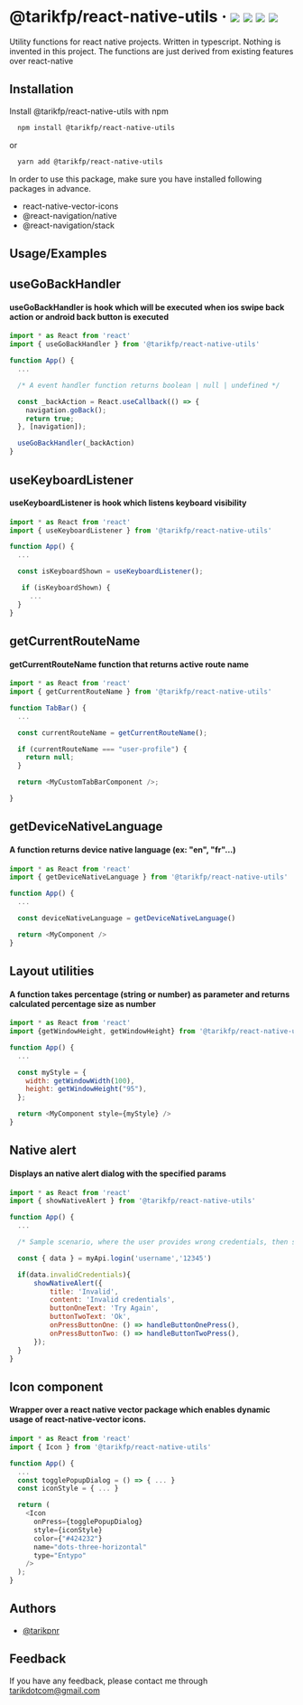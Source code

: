 # @tarikfp/react-native-utils  &middot;  [![](https://img.shields.io/npm/dw/@tarikfp/react-native-utils)](https://www.npmjs.com/package/@tarikfp/react-native-utils) [![](https://img.shields.io/bundlephobia/minzip/@tarikfp/react-native-utils)](https://www.npmjs.com/package/@tarikfp/react-native-utils) [![](https://img.shields.io/npm/v/@tarikfp/react-native-utils)](https://www.npmjs.com/package/@tarikfp/react-native-utils) [![](https://img.shields.io/github/license/tarikpnr/react-native-utils)](https://github.com/tarikpnr/react-native-utils/blob/master/LICENSE)



Utility functions for react native projects. Written in typescript.
Nothing is invented in this project. The functions are just derived from existing features over react-native

## Installation

Install @tarikfp/react-native-utils with npm

```bash
  npm install @tarikfp/react-native-utils
```

or

```bash
  yarn add @tarikfp/react-native-utils

```

In order to use this package, make sure you have installed following packages in advance.

- react-native-vector-icons
- @react-navigation/native
- @react-navigation/stack

## Usage/Examples

## useGoBackHandler

#### useGoBackHandler is hook which will be executed when ios swipe back action or android back button is executed

```javascript
import * as React from 'react'
import { useGoBackHandler } from '@tarikfp/react-native-utils'

function App() {
  ...

  /* A event handler function returns boolean | null | undefined */

  const _backAction = React.useCallback(() => {
    navigation.goBack();
    return true;
  }, [navigation]);

  useGoBackHandler(_backAction)
}
```

## useKeyboardListener

#### useKeyboardListener is hook which listens keyboard visibility

```javascript
import * as React from 'react'
import { useKeyboardListener } from '@tarikfp/react-native-utils'

function App() {
  ...

  const isKeyboardShown = useKeyboardListener();

   if (isKeyboardShown) {
     ...
  }
}
```

## getCurrentRouteName

#### getCurrentRouteName function that returns active route name

```javascript
import * as React from 'react'
import { getCurrentRouteName } from '@tarikfp/react-native-utils'

function TabBar() {
  ...

  const currentRouteName = getCurrentRouteName();

  if (currentRouteName === "user-profile") {
    return null;
  }

  return <MyCustomTabBarComponent />;

}
```

## getDeviceNativeLanguage

#### A function returns device native language (ex: "en", "fr"...)

```javascript
import * as React from 'react'
import { getDeviceNativeLanguage } from '@tarikfp/react-native-utils'

function App() {
  ...

  const deviceNativeLanguage = getDeviceNativeLanguage()

  return <MyComponent />
}
```

## Layout utilities

#### A function takes percentage (string or number) as parameter and returns calculated percentage size as number

```javascript
import * as React from 'react'
import {getWindowHeight, getWindowHeight} from '@tarikfp/react-native-utils'

function App() {
  ...

  const myStyle = {
    width: getWindowWidth(100),
    height: getWindowHeight("95"),
  };

  return <MyComponent style={myStyle} />
}
```

## Native alert

#### Displays an native alert dialog with the specified params

```javascript
import * as React from 'react'
import { showNativeAlert } from '@tarikfp/react-native-utils'

function App() {
  ...

  /* Sample scenario, where the user provides wrong credentials, then sees alert */

  const { data } = myApi.login('username','12345')

  if(data.invalidCredentials){
      showNativeAlert({
          title: 'Invalid',
          content: 'Invalid credentials',
          buttonOneText: 'Try Again',
          buttonTwoText: 'Ok',
          onPressButtonOne: () => handleButtonOnePress(),
          onPressButtonTwo: () => handleButtonTwoPress(),
      });
  }
}
```

## Icon component

#### Wrapper over a react native vector package which enables dynamic usage of react-native-vector icons.

```javascript
import * as React from 'react'
import { Icon } from '@tarikfp/react-native-utils'

function App() {
  ...
  const togglePopupDialog = () => { ... }
  const iconStyle = { ... }

  return (
    <Icon
      onPress={togglePopupDialog}
      style={iconStyle}
      color={"#424232"}
      name="dots-three-horizontal"
      type="Entypo"
    />
  );
}
```

## Authors

- [@tarikpnr](https://www.github.com/tarikpnr)

## Feedback

If you have any feedback, please contact me through tarikdotcom@gmail.com
